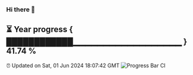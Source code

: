 ### Hi there 👋
⏳ Year progress { ████████████▁▁▁▁▁▁▁▁▁▁▁▁▁▁▁▁▁▁ } 41.74 %
---
⏰ Updated on Sat, 01 Jun 2024 18:07:42 GMT
![Progress Bar CI](https://github.com/Moyi321/Moyi321/workflows/Progress%20Bar%20CI/badge.svg)

